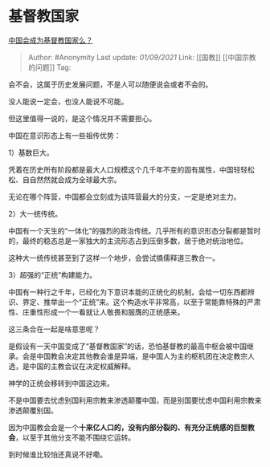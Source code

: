 # 基督教国家
[中国会成为基督教国家么？](https://www.zhihu.com/question/20755959/answer/2093808410)

> Author: #Anonymity
> Last update: *01/09/2021*
> Link: [[国教]] [[中国宗教的问题]]
> Tag:

会不会，这属于历史发展问题，不是人可以随便说会或者不会的。

没人能说一定会，也没人能说不可能。

但这里值得一说的，是这个情况并不需要担心。

中国在意识形态上有一些祖传优势：

1）基数巨大。

凭着在历史所有阶段都是最大人口规模这个几千年不变的固有属性，中国轻轻松松、自自然然就会成为全球最大宗。

无论在哪个阵营，中国都会立刻成为该阵营最大的分支，一定是绝对主力。

2）大一统传统。

中国有一个天生的“一体化”的强烈的政治传统。几乎所有的意识形态分裂都是暂时的，最终的稳态总是一家独大的主流形态占到压倒多数，居于绝对统治地位。

这种大一统传统甚至到了这样一个地步，会尝试搞儒释道三教合一。

3）超强的“正统”构建能力。

中国有一种行之千年，已经化为下意识本能的正统化的机制，会给一切东西都辨识、界定、推举出一个“正统”来。这个构造水平非常高，以至于常能靠特殊的严肃性、庄重性形成一个一看就让人敬畏和服膺的正统感来。

这三条合在一起是啥意思呢？

是假设有一天中国变成了“基督教国家”的话，恐怕基督教的最高中枢会被中国继承。会是中国教会决定其他教会谁是异端，是中国人为主的枢机团在决定教宗人选，是中国的主教会议在决定权威解释。

神学的正统会移转到中国这边来。

不是中国要去忧虑别国利用宗教来渗透颠覆中国，而是别国要忧虑中国利用宗教来渗透颠覆别国。

因为中国教会会是一个**十来亿人口的，没有内部分裂的、有充分正统感的巨型教会**，以至于其他分支不能不围绕它运转。

到时候谁比较怕还真说不好嘞。
